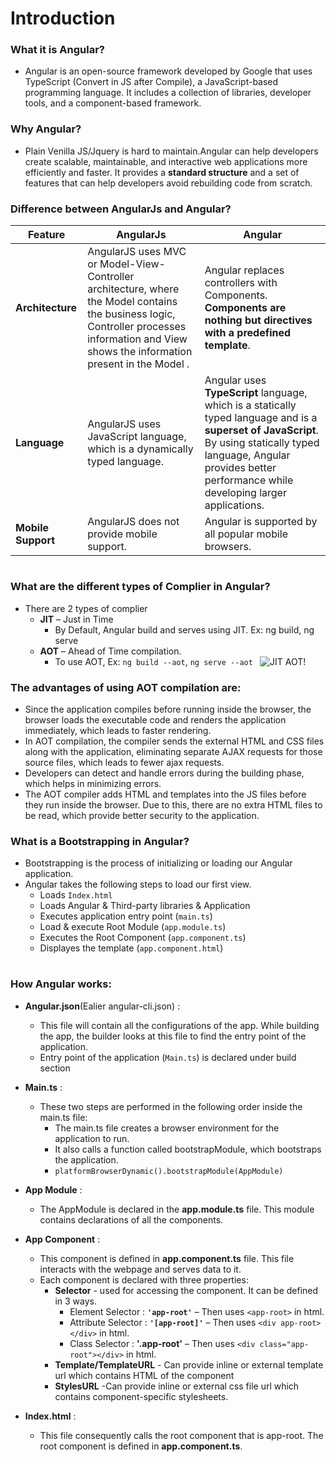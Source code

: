 # Introduction

### What it is Angular?
* Angular is an open-source framework developed by Google that uses TypeScript (Convert in JS after Compile), a JavaScript-based programming language. It includes a collection of libraries, developer tools, and a component-based framework.

### Why Angular?
* Plain Venilla JS/Jquery is hard to maintain.Angular can help developers create scalable, maintainable, and interactive web applications more efficiently and faster. It provides a **standard structure** and a set of features that can help developers avoid rebuilding code from scratch.

### Difference between AngularJs and Angular?

 | **Feature**             |**AngularJs**                              | **Angular**                                 |
|----------------------------------------------|----------------------------------------------|----------------------------------------------|
| **Architecture**          | AngularJS uses MVC or Model-View-Controller architecture, where the Model contains the business logic, Controller processes information and View shows the information present in the Model . | Angular replaces controllers with Components. **Components are nothing but directives with a predefined template**. |
| **Language**          | AngularJS uses JavaScript language, which is a dynamically typed language. | Angular uses **TypeScript** language, which is a statically typed language and is a **superset of JavaScript**. By using statically typed language, Angular provides better performance while developing larger applications.  |
| **Mobile Support**          | AngularJS does not provide mobile support.  | Angular is supported by all popular mobile browsers. |

#
### What are the different types of Complier in Angular? 
* There are 2 types of complier 
    * **JIT** – Just in Time 
        * By Default, Angular build and serves using JIT. Ex: ng build, ng serve 
    * **AOT** – Ahead of Time compilation. 
        * To use AOT, Ex: `ng build --aot`, `ng serve --aot `
    ![JIT AOT!](/Java/Images/AOT_JIT.png "JIT AOT")

### The advantages of using AOT compilation are: 
 * Since the application compiles before running inside the browser, the browser loads the executable code and renders the application immediately, which leads to faster rendering. 
 * In AOT compilation, the compiler sends the external HTML and CSS files along with the application, eliminating separate AJAX requests for those source files, which leads to fewer ajax requests. 
 * Developers can detect and handle errors during the building phase, which helps in minimizing errors. 
 * The AOT compiler adds HTML and templates into the JS files before they run inside the browser. Due to this, there are no extra HTML files to be read, which provide better security to the application. 

### What is a Bootstrapping in Angular? 

* Bootstrapping is the process of initializing or loading our Angular application. 
* Angular takes the following steps to load our first view. 
    * Loads `Index.html` 
    * Loads Angular & Third-party libraries & Application 
    * Executes application entry point (`main.ts`) 
    * Load & execute Root Module (`app.module.ts`) 
    * Executes the Root Component (`app.component.ts`) 
    * Displayes the template (`app.component.html`) 
#
### How Angular works:
* **Angular.json**(Ealier angular-cli.json) :
    * This file will contain all the configurations of the app. While building the app, the builder looks at this file to find the entry point of the application. 
    * Entry point of the application (`Main.ts`) is declared under build section 

* **Main.ts** :
    * These two steps are performed in the following order inside the main.ts file: 
        * The main.ts file creates a browser environment for the application to run.  
        * It also calls a function called bootstrapModule, which bootstraps the application.  
        * `platformBrowserDynamic().bootstrapModule(AppModule)`

* **App Module** : 
    * The AppModule is declared in the **app.module.ts** file. This module contains declarations of all the components. 

* **App Component** :
    * This component is defined in **app.component.ts** file. This file interacts with the webpage and serves data to it. 
    * Each component is declared with three properties: 
        * **Selector** - used for accessing the component. It can be defined in 3 ways. 
            * Element Selector : **`'app-root'`** – Then uses `<app-root>` in html. 
            * Attribute Selector : **`'[app-root]'`** – Then uses `<div app-root></div>` in html. 
            * Class Selector : **'.app-root'** – Then uses `<div class="app-root"></div>` in html. 
        * **Template/TemplateURL** - Can provide inline or external template url which contains HTML of the component 
        * **StylesURL** -Can provide inline or external css file url which contains component-specific stylesheets.

* **Index.html** :
    * This file consequently calls the root component that is app-root. The root component is defined in **app.component.ts**. 
